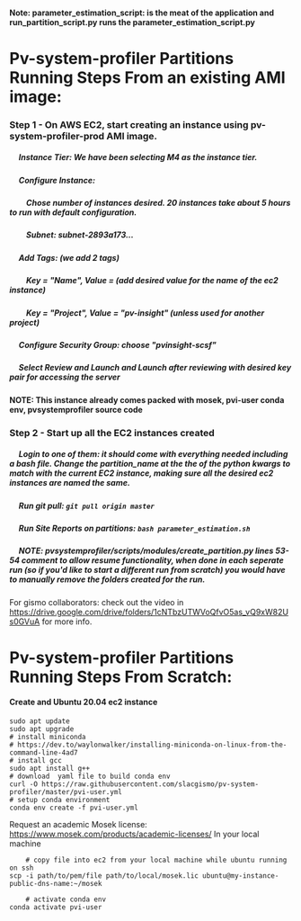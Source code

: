 <!-- ## This document walks through how to run the partition script that runs the parameter_estimation_script.py in parallel using EC2 instances within the GISMo team -->

#### Note: parameter_estimation_script: is the meat of the application and run_partition_script.py runs the parameter_estimation_script.py


# Pv-system-profiler Partitions Running Steps From an existing AMI image:

### Step 1 - On AWS EC2, start creating an instance using pv-system-profiler-prod AMI image.

##### &nbsp;&nbsp;&nbsp;&nbsp; Instance Tier: We have been selecting M4 as the instance tier.
##### &nbsp;&nbsp;&nbsp;&nbsp; Configure Instance:
##### &nbsp;&nbsp;&nbsp;&nbsp;&nbsp;&nbsp;&nbsp;&nbsp; Chose number of instances desired. 20 instances take about 5 hours to run with default configuration.
##### &nbsp;&nbsp;&nbsp;&nbsp;&nbsp;&nbsp;&nbsp;&nbsp; Subnet: subnet-2893a173...
##### &nbsp;&nbsp;&nbsp;&nbsp; Add Tags: (we add 2 tags)
##### &nbsp;&nbsp;&nbsp;&nbsp;&nbsp;&nbsp;&nbsp;&nbsp; Key = "Name", Value = (add desired value for the name of the ec2 instance)
##### &nbsp;&nbsp;&nbsp;&nbsp;&nbsp;&nbsp;&nbsp;&nbsp; Key = "Project", Value = "pv-insight" (unless used for another project)
##### &nbsp;&nbsp;&nbsp;&nbsp; Configure Security Group: choose "pvinsight-scsf"
##### &nbsp;&nbsp;&nbsp;&nbsp; Select Review and Launch and Launch after reviewing with desired key pair for accessing the server

#### NOTE: This instance already comes packed with mosek, pvi-user conda env, pvsystemprofiler source code

### Step 2 - Start up all the EC2 instances created
##### &nbsp;&nbsp;&nbsp;&nbsp; Login to one of them: it should come with everything needed including a bash file. Change the partition_name at the the of the python kwargs to match with the current EC2 instance, making sure all the desired ec2 instances are named the same.

##### &nbsp;&nbsp;&nbsp;&nbsp; Run git pull: ```git pull origin master```
##### &nbsp;&nbsp;&nbsp;&nbsp; Run Site Reports on partitions: ```bash parameter_estimation.sh```
##### &nbsp;&nbsp;&nbsp;&nbsp; NOTE: pvsystemprofiler/scripts/modules/create_partition.py lines 53-54 comment to allow resume functionality, when done in each seperate run (so if you'd like to start a different run from scratch) you would have to manually remove the folders created for the run.


For gismo collaborators: check out the video in https://drive.google.com/drive/folders/1cNTbzUTWVoQfvO5as_vQ9xW82Us0GVuA for more info.

# Pv-system-profiler Partitions Running Steps From Scratch:

#### Create and Ubuntu 20.04 ec2 instance

```
sudo apt update
sudo apt upgrade
# install miniconda
# https://dev.to/waylonwalker/installing-miniconda-on-linux-from-the-command-line-4ad7
# install gcc
sudo apt install g++
# download  yaml file to build conda env
curl -O https://raw.githubusercontent.com/slacgismo/pv-system-profiler/master/pvi-user.yml
# setup conda environment
conda env create -f pvi-user.yml
```
Request an academic Mosek license: https://www.mosek.com/products/academic-licenses/
In your local machine
```
	# copy file into ec2 from your local machine while ubuntu running on ssh
scp -i path/to/pem/file path/to/local/mosek.lic ubuntu@my-instance-public-dns-name:~/mosek
```
```
	# activate conda env
conda activate pvi-user
```

